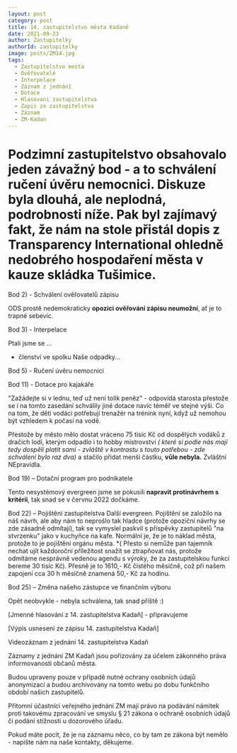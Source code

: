 ```yaml
---
layout: post
category: post
title: 14. zastupitelstvo města Kadaně
date: 2021-09-23
author: Zastupitelky
authorId: zastupitelky
image: posts/ZM14.jpg
tags:
  - Zastupitelstvo mesta
  - Ověřovatelé
  - Interpelace
  - Záznam z jednání
  - Dotace
  - Hlasovani zastupitelstva
  - Zapis ze zastupitelstva
  - Záznam 
  - ZM-Kadan
---
```


# Podzimní zastupitelstvo obsahovalo jeden závažný bod - a to schválení ručení úvěru nemocnici. Diskuze byla dlouhá, ale neplodná, podrobnosti níže. Pak byl zajímavý fakt, že nám na stole přistál dopis z Transparency International ohledně nedobrého hospodaření města v kauze skládka Tušimice.


Bod 2) - Schválení ověřovatelů zápisu

ODS prostě nedemokraticky **opozici ověřování zápisu neumožní**, ať je to trapné sebevíc.

Bod 3) - Interpelace

Ptali jsme se ...
 + členství ve spolku Naše odpadky...

Bod 5) - Ručení úvěru nemocnici 

Bod 11) - Dotace pro kajakáře

"Zažádejte si v lednu, teď už není tolik peněz" - odpovídá starosta přestože se i na tomto zasedání schválily jiné dotace navíc téměř ve 
stejné výši. Co na tom, že děti vodáci potřebují trenažér na trénink nyní, když už nemohou být vzhledem k počasí na vodě.

Přestože by město mělo dostat vráceno 75 tisíc Kč od dospělých vodáků z dračích lodí, kterým odpadlo i to hobby mistrovství 
*( které si podle nás mají tedy dospělí platit sami - zvláště v kontrastu s touto potřebou - zde schválení bylo raz dva)*
a stačilo přidat menší částku, **vůle nebyla.** Zvláštní NEpravidla.

Bod 19) – Dotační program pro podnikatele

Tento nesystémový evergreen jsme se pokusili **napravit protinávrhem s kritérii**, tak snad se v červnu 2022 dočkáme.

Bod 22) – Pojištění zastupitelstva
Další evergreen. Pojištění se založilo na náš návrh, ale aby nám to neprošlo tak hladce (protože opoziční návrhy se zde zásadně odmítají), tak se vymyslel paskvil 
s příspěvky zastupitelů "na stvrzenku" jako v kuchyňce na kafe.
Normální je, že je to náklad města, protože to je pojištění orgánu města.
*( Přesto si nemůže pan tajemník nechat ujít každoroční příležitost snažit se ztrapňovat nás, protože odmítáme nesprávně vedenou agendu s výroky, že za zastupitelskou funkci
bereme 30 tisíc Kč). Přesně je to 1610,- Kč čistého měsíčně, což při našem zapojení cca 30 h měsíčně znamená 50,- Kč za hodinu. 

Bod 25) – Změna našeho zástupce ve finančním výboru

Opět neobvykle - nebyla schválena, tak snad příště :)



[Jmenné hlasování z 14. zastupitelstva Kadaň] - připravujeme

[Výpis usnesení ze zápisu 14. zastupitelstva Kadaň] 

Videozáznam z jednání 14. zastupitelstva Kadaň


Záznamy z jednání ZM Kadaň jsou pořizovány za účelem zákonného práva informovanosti občanů města.

Budou upraveny pouze v případě nutné ochrany osobních údajů anonymizací a budou archivovány na tomto webu po dobu funkčního období našich zastupitelů.

Přítomní účastníci veřejného jednání ZM mají právo na podávání námitek proti takovému zpracování ve smyslu § 21 zákona o ochraně osobních údajů či podání stížnosti u dozorového úřadu.

Pokud máte pocit, že je na záznamu něco, co by tam ze zákona být nemělo - napište nám na naše kontakty, děkujeme.


